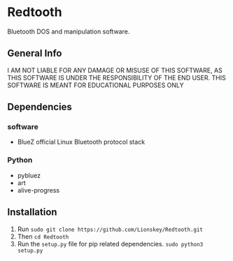 # Redtooth
Bluetooth DOS and manipulation software.

## General Info
I AM NOT LIABLE FOR ANY DAMAGE OR MISUSE OF THIS SOFTWARE, AS THIS SOFTWARE IS UNDER THE RESPONSIBILITY OF THE END USER.
THIS SOFTWARE IS MEANT FOR EDUCATIONAL PURPOSES ONLY

## Dependencies
### software
- BlueZ official Linux Bluetooth protocol stack

### Python
 - pybluez
 - art
 - alive-progress
 
 ## Installation

 1. Run ```sudo git clone https://github.com/Lionskey/Redtooth.git```
 2. Then ```cd Redtooth```
 3. Run the ```setup.py``` file for pip related dependencies. ```sudo python3 setup.py```
